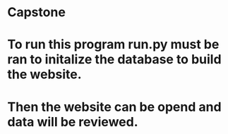 # Capstone
# To run this program run.py must be ran to initalize the database to build the website.
# Then the website can be opend and data will be reviewed. 


